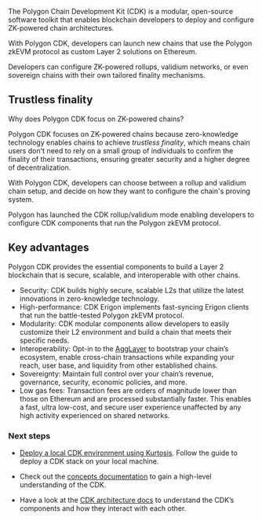 <!--
---
comments: true
---
-->

The Polygon Chain Development Kit (CDK) is a modular, open-source software toolkit that enables blockchain developers to deploy and configure ZK-powered chain architectures.

With Polygon CDK, developers can launch new chains that use the Polygon zkEVM protocol as custom Layer 2 solutions on Ethereum.

Developers can configure ZK-powered rollups, validium networks, or even sovereign chains with their own tailored finality mechanisms.

## Trustless finality

Why does Polygon CDK focus on ZK-powered chains?

Polygon CDK focuses on ZK-powered chains because zero-knowledge technology enables chains to achieve *trustless finality*, which means chain users don't need to rely on a small group of individuals to confirm the finality of their transactions, ensuring greater security and a higher degree of decentralization.

With Polygon CDK, developers can choose between a rollup and validium chain setup, and decide on how they want to configure the chain's proving system.

Polygon has launched the CDK rollup/validium mode enabling developers to configure CDK components that run the Polygon zkEVM protocol.

## Key advantages

Polygon CDK provides the essential components to build a Layer 2 blockchain that is secure, scalable, and interoperable with other chains.

- Security: CDK builds highly secure, scalable L2s that utilize the latest innovations in zero-knowledge technology.
- High-performance: CDK Erigon implements fast-syncing Erigon clients that run the battle-tested Polygon zkEVM protocol.
- Modularity: CDK modular components allow developers to easily customize their L2 environment and build a chain that meets their specific needs.
- Interoperability: Opt-in to the [AggLayer](../agglayer/overview.md) to bootstrap your chain’s ecosystem, enable cross-chain transactions while expanding your reach, user base, and liquidity from other established chains.
- Sovereignty: Maintain full control over your chain’s revenue, governance, security, economic policies, and more.
- Low gas fees: Transaction fees are orders of magnitude lower than those on Ethereum and are processed substantially faster. This enables a fast, ultra low-cost, and secure user experience unaffected by any high activity experienced on shared networks.

### Next steps

- [Deploy a local CDK environment using Kurtosis](../cdk/getting-started/local-deployment.md). Follow the guide to deploy a CDK stack on your local machine.

- Check out the [concepts documentation](../cdk/concepts/layer2s.md) to gain a high-level understanding of the CDK.

- Have a look at the [CDK architecture docs](../cdk/concepts/architecture.md) to understand the CDK’s components and how they interact with each other.